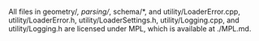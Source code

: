 All files in geometry/*, parsing/*, schema/*, and utility/LoaderError.cpp, utility/LoaderError.h, utility/LoaderSettings.h, utility/Logging.cpp, and utility/Logging.h are licensed under MPL, which is available at ./MPL.md.